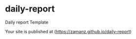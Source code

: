 # daily-report
Daily report Template

Your site is published at (https://zamanz.github.io/daily-report)
